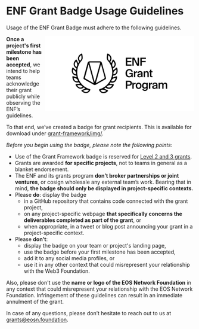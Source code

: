 # ENF Grant Badge Usage Guidelines
Usage of the ENF Grant Badge must adhere to the following guidelines.

<img align="right" width="400" src="../img/ENF-grant-badge.svg">

**Once a project's first milestone has been accepted**, we intend to help teams acknowledge their grant publicly while observing the ENF’s guidelines.

To that end, we’ve created a badge for grant recipients. This is available for download under [grant-framework/img/](../img/).

*Before you begin using the badge, please note the following points:*

- Use of the Grant Framework badge is reserved for [Level 2 and 3 grants](https://github.com/eosnetworkfoundation/grant-framework/blob/main/README.md#grant-levels).
- Grants are awarded **for specific projects**, not to teams in general as a blanket endorsement.
- The ENF and its grants program **don’t broker partnerships or joint ventures**, or cosign wholesale any external team’s work. Bearing that in mind, **the badge should only be displayed in project-specific contexts.**
- Please **do**: display the badge
  - in a GitHub repository that contains code connected with the grant project,
  - on any project-specific webpage **that specifically concerns the deliverables completed as part of the grant**, or
  - when appropriate, in a tweet or blog post announcing your grant in a project-specific context.
- Please **don’t**:
  - display the badge on your team or project's landing page,
  - use the badge before your first milestone has been accepted,
  - add it to any social media profiles, or
  - use it in any other context that could misrepresent your relationship with the Web3 Foundation.


Also, please don't use the **name or logo of the EOS Network Foundation** in any context that could misrepresent your relationship with the EOS Network Foundation. Infringement of these guidelines can result in an immediate annulment of the grant.

In case of any questions, please don’t hesitate to reach out to us at grants@eosn.foundation.

